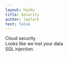 ```yaml
---
layout: haiku
title: Security
author: laylark
test: false
---
```


Cloud security<br>
Looks like we lost your data<br>
SQL injection.<br>
